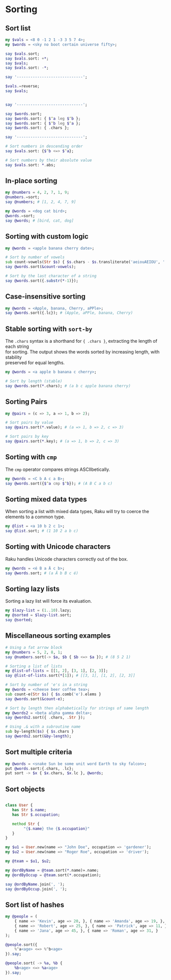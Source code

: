 # Sorting

## Sort list 

```raku
my $vals = <8 0 -1 2 1 -3 3 5 7 4>;
my $words = <sky no boot certain universe fifty>;

say $vals.sort;
say $vals.sort: +*;
say $vals;
say $vals.sort: -*;

say '-----------------------------';

$vals.=reverse;
say $vals;


say '-----------------------------';

say $words.sort;
say $words.sort: { $^a leg $^b };
say $words.sort: { $^b leg $^a };
say $words.sort: { .chars };

say '-----------------------------';

# Sort numbers in descending order
say $vals.sort: {$^b <=> $^a};

# Sort numbers by their absolute value
say $vals.sort: *.abs;
```

## In-place sorting

```raku
my @numbers = 4, 2, 7, 1, 9;
@numbers.=sort;
say @numbers; # [1, 2, 4, 7, 9]

my @words = <dog cat bird>;
@words.=sort;
say @words; # [bird, cat, dog]
```

## Sorting with custom logic

```raku
my @words = <apple banana cherry date>;

# Sort by number of vowels
sub count-vowels(Str $s) { $s.chars - $s.transliterate('aeiouAEIOU', '').chars }
say @words.sort(&count-vowels);

# Sort by the last character of a string
say @words.sort({.substr(*-1)});
```

## Case-insensitive sorting

```raku
my @words = <Apple, banana, Cherry, aPPle>;
say @words.sort({.lc}); # (Apple, aPPle, banana, Cherry)
```

## Stable sorting with `sort-by`

The `.chars` syntax is a shorthand for `{ .chars }`, extracting the length of each string  
for sorting. The output shows the words sorted by increasing length, with stability  
preserved for equal lengths.

```raku
my @words = <a apple b banana c cherry>;

# Sort by length (stable)
say @words.sort(*.chars); # (a b c apple banana cherry)
```

## Sorting Pairs

```raku
my @pairs = (c => 3, a => 1, b => 2);

# Sort pairs by value
say @pairs.sort(*.value); # (a => 1, b => 2, c => 3)

# Sort pairs by key
say @pairs.sort(*.key); # (a => 1, b => 2, c => 3)
```

## Sorting with `cmp`

The `cmp` operator compares strings ASCIIbetically.

```raku
my @words = <C b A c a B>;
say @words.sort({$^a cmp $^b}); # (A B C a b c)
```

## Sorting mixed data types

When sorting a list with mixed data types, Raku will try to coerce the elements to a common type.

```raku
my @list = <a 10 b 2 c 1>;
say @list.sort; # (1 10 2 a b c)
```

## Sorting with Unicode characters

Raku handles Unicode characters correctly out of the box.

```raku
my @words = <é B a Ä c b>;
say @words.sort; # (a Ä b B c é)
```

## Sorting lazy lists

Sorting a lazy list will force its evaluation.

```raku
my $lazy-list = (1..10).lazy;
my @sorted = $lazy-list.sort;
say @sorted;
```

## Miscellaneous sorting examples

```raku
# Using a fat arrow block
my @numbers = 5, 2, 8, 1;
say @numbers.sort(-> $a, $b { $b <=> $a }); # (8 5 2 1)

# Sorting a list of lists
my @list-of-lists = [[1, 2], [3, 1], [2, 3]];
say @list-of-lists.sort(*[1]); # [[3, 1], [1, 2], [2, 3]]

# Sort by number of 'e's in a string
my @words = <cheese beer coffee tea>;
sub count-e(Str $s) { $s.comb('e').elems }
say @words.sort(&count-e);

# Sort by length then alphabetically for strings of same length
my @words2 = <beta alpha gamma delta>;
say @words2.sort({ .chars, .Str });

# Using .& with a subroutine name
sub by-length($s) { $s.chars }
say @words2.sort(&by-length);
```

## Sort multiple criteria

```raku
my @words = <snake Sun be some unit word Earth to sky falcon>;
put @words.sort:{.chars, .lc};
put sort -> $x { $x.chars, $x.lc }, @words;
```

## Sort objects

```raku

class User {
   has Str $.name;
   has Str $.occupation;

   method Str {
        "{$.name} the {$.occupation}"
   }
}

my $u1 = User.new(name => "John Doe", occupation => 'gardener');
my $u2 = User.new(name => "Roger Roe", occupation => 'driver');

my @team = $u1, $u2;

my @ordByName = @team.sort(*.name)».name;
my @ordByOccup = @team.sort(*.occupation);

say @ordByName.join(', ');
say @ordByOccup.join(', ');
```

## Sort list of hashes

```raku
my @people = (
    { name => 'Kevin', age => 20, }, { name => 'Amanda', age => 19, },
    { name => 'Robert', age => 25, }, { name => 'Patrick', age => 11, },
    { name => 'Jana', age => 45, }, { name => 'Roman', age => 31, }
);

@people.sort({
    %^a<age> <=> %^b<age>
}).say;

@people.sort( -> %a, %b {
    %b<age> <=> %a<age>
}).say;
```
